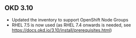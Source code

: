 ## OKD 3.10

- Updated the inventory to support OpenShift Node Groups
- RHEL 7.5 is now used (as RHEL 7.4 onwards is needed, see https://docs.okd.io/3.10/install/prerequisites.html)
